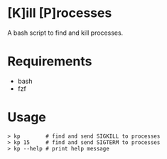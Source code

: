 # [K]ill [P]rocesses

A bash script to find and kill processes.

# Requirements

- bash
- fzf

# Usage

```
> kp        # find and send SIGKILL to processes
> kp 15     # find and send SIGTERM to processes
> kp --help # print help message
```

